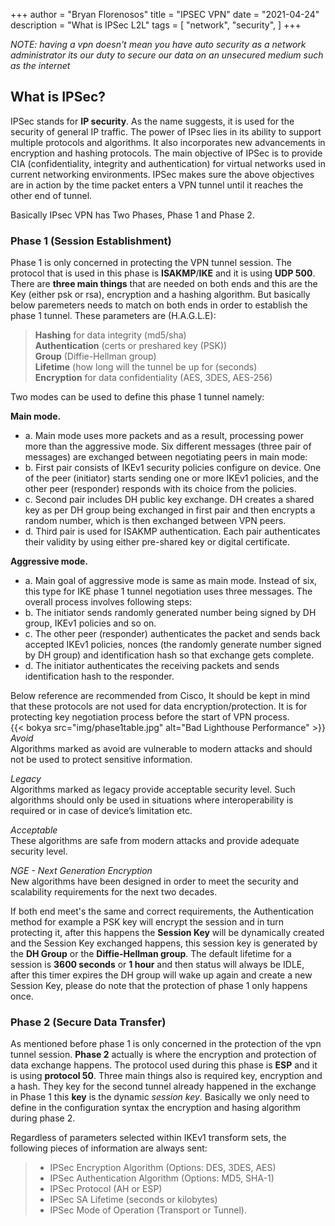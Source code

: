 +++
author = "Bryan Florenosos"
title = "IPSEC VPN"
date = "2021-04-24"
description = "What is IPSec L2L"
tags = [
    "network",
    "security",
]
+++

*NOTE: having a vpn doesn't mean you have auto security as a network administrator its our duty to secure our data on an unsecured medium such as the internet*

## What is IPSec? 
IPSec stands for **IP security**. As the name suggests, it is used for the security of general IP traffic. The power of IPsec lies in its ability to support multiple protocols and algorithms. It also incorporates new advancements in encryption and hashing protocols. The main objective of IPSec is to provide CIA (confidentiality, integrity and authentication) for virtual networks used in current networking environments. IPSec makes sure the above objectives are in action by the time packet enters a VPN tunnel until it reaches the other end of tunnel.

Basically IPsec VPN has Two Phases, Phase 1 and Phase 2.

### Phase 1 (Session Establishment)
Phase 1 is only concerned in protecting the VPN tunnel session. The protocol that is used in this phase is **ISAKMP**/**IKE** and it is using **UDP 500**. There are **three main things** that are needed on both ends and this are the Key (either psk or rsa), encryption and a hashing algorithm. But basically below paremeters needs to match on both ends in order to establish the phase 1 tunnel. These parameters are (H.A.G.L.E):  

> **Hashing** for data integrity (md5/sha)  
> **Authentication** (certs or preshared key (PSK))  
> **Group** (Diffie-Hellman group)  
> **Lifetime** (how long will the tunnel be up for (seconds)  
> **Encryption** for data confidentiality (AES, 3DES, AES-256)  

Two modes can be used to define this phase 1 tunnel namely:  

**Main mode.**  
* a. Main mode uses more packets and as a result, processing power more than the aggressive mode. Six different messages (three pair of messages) are exchanged between negotiating peers in main mode:
* b. First pair consists of IKEv1 security policies configure on device. One of the peer (initiator) starts sending one or more IKEv1 policies, and the other peer (responder) responds with its choice from the policies.
* c. Second pair includes DH public key exchange. DH creates a shared key as per DH group being exchanged in first pair and then encrypts a random number, which is then exchanged between VPN peers.
* d. Third pair is used for ISAKMP authentication. Each pair authenticates their validity by using either pre-shared key or digital certificate.  

**Aggressive mode.**   
* a. Main goal of aggressive mode is same as main mode. Instead of six, this type for IKE phase 1 tunnel negotiation uses three messages. The overall process involves following steps:
* b. The initiator sends randomly generated number being signed by DH group, IKEv1 policies and so on.
* c. The other peer (responder) authenticates the packet and sends back accepted IKEv1 policies, nonces (the randomly generate number signed by DH group) and identification hash so that exchange gets complete.
* d. The initiator authenticates the receiving packets and sends identification hash to the responder.


Below reference are recommended from Cisco, It should be kept in mind that these protocols are not used for data encryption/protection. It is for protecting key negotiation process before the start of VPN process.  
{{< bokya src="img/phase1table.jpg" alt="Bad Lighthouse Performance" >}}  
*Avoid*  
    Algorithms marked as avoid are vulnerable to modern attacks and should not be used to protect sensitive information.  

*Legacy*  
    Algorithms marked as legacy provide acceptable security level. Such algorithms should only be used in situations where interoperability is required or in case of device’s limitation etc.  

*Acceptable*  
    These algorithms are safe from modern attacks and provide adequate security level.  

*NGE - Next Generation Encryption*  
    New algorithms have been designed in order to meet the security and scalability requirements for the next two decades.  

If both end meet's the same and correct requirements, the Authentication method for example a PSK key will encrypt the session and in turn protecting it, after this happens the **Session Key** will be dynamically created and the Session Key exchanged happens, this session key is generated by the **DH Group** or the **Diffie-Hellman group**. The default lifetime for a session is **3600 seconds** or **1 hour** and then status will always be IDLE, after this timer expires the DH group will wake up again and create a new Session Key, please do note that the protection of phase 1 only happens once.  





### Phase 2  (Secure Data Transfer)
As mentioned before phase 1 is only concerned in the protection of the vpn tunnel session. **Phase 2** actually is where the encryption and protection of data exchange happens. The protocol used during this phase is **ESP** and it is using **protocol 50**.
Three main things also is required key, encryption and a hash. They key for the second tunnel already happened in the exchange in Phase 1 this **key** is the dynamic *session key*. Basically we only need to define in the configuration syntax the encryption and hasing algorithm during phase 2.    

Regardless of parameters selected within IKEv1 transform sets, the following pieces of information are always sent:
>* IPSec Encryption Algorithm (Options: DES, 3DES, AES)
>* IPSec Authentication Algorithm (Options: MD5, SHA-1)
>* IPSec Protocol (AH or ESP)
>* IPSec SA Lifetime (seconds or kilobytes)
>* IPSec Mode of Operation (Transport or Tunnel).

 

